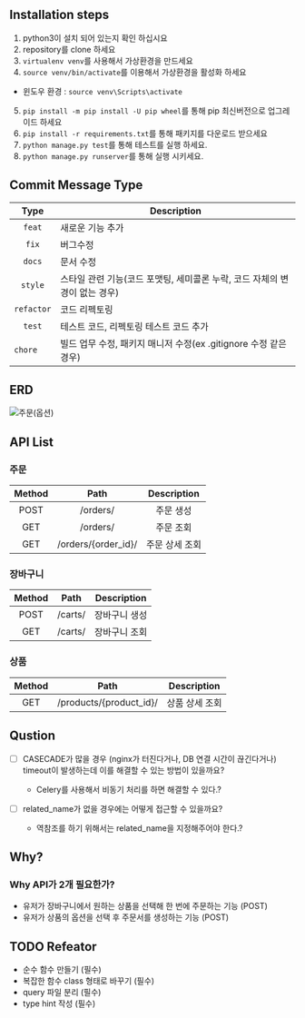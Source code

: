 ## Installation steps

1. python3이 설치 되어 있는지 확인 하십시요
2. repository를 clone 하세요
3. `virtualenv venv`를 사용해서 가상환경을 만드세요
4. `source venv/bin/activate`를 이용해서 가상환경을 활성화 하세요

- 윈도우 환경 :  `source venv\Scripts\activate`

5. `pip install -m pip install -U pip wheel`를 통해 pip 최신버전으로 업그레이드 하세요
6. `pip install -r requirements.txt`를 통해 패키지를 다운로드 받으세요
7. `python manage.py test`를 통해 테스트를 실행 하세요.
7. `python manage.py runserver`를 통해 실행 시키세요.

## Commit Message Type

| Type          | Description                                      |
|:-------------:|--------------------------------------------------|
| `feat`        | 새로운 기능 추가                                  |
| `fix`         | 버그수정                                          |
| `docs`        | 문서 수정                                         |
| `style`       | 스타일 관련 기능(코드 포맷팅, 세미콜론 누락, 코드 자체의 변경이 없는 경우)|
| `refactor`    | 코드 리펙토링                 |
| `test`        | 테스트 코드, 리펙토링 테스트 코드 추가              |
| `chore   `    | 빌드 업무 수정, 패키지 매니저 수정(ex .gitignore 수정 같은 경우)    |

## ERD
![주문(옵션)](https://user-images.githubusercontent.com/22442843/212725276-e0801e9b-6605-4b18-b1d7-3e85e3054bd9.png)

## API List

### 주문

| Method | Path | Description |
|:------:|:----:|:-----------:|
| POST   | /orders/ | 주문 생성 |
| GET    | /orders/ | 주문 조회 |
| GET    | /orders/{order_id}/ | 주문 상세 조회 |

### 장바구니

| Method | Path | Description |
|:------:|:----:|:-----------:|
| POST   | /carts/ | 장바구니 생성 |
| GET    | /carts/ | 장바구니 조회 |

### 상품

| Method | Path | Description |
|:------:|:----:|:-----------:|
| GET    | /products/{product_id}/ | 상품 상세 조회 |



## Qustion
 - [ ] CASECADE가 많을 경우 (nginx가 터진다거나, DB 연결 시간이 끊긴다거나) timeout이 발생하는데 이를 해결할 수 있는 방법이 있을까요?
      - Celery를 사용해서 비동기 처리를 하면 해결할 수 있다.?
      
 - [ ] related_name가 없을 경우에는 어떻게 접근할 수 있을까요?
   - 역참조를 하기 위해서는 related_name을 지정해주어야 한다.?

## Why?

  ### Why API가 2개 필요한가?
 - 유저가 장바구니에서 원하는 상품을 선택해 한 번에 주문하는 기능 (POST)
 - 유저가 상품의 옵션을 선택 후 주문서를 생성하는 기능 (POST)

## TODO Refeator
 - 순수 함수 만들기 (필수)
 - 복잡한 함수 class 형태로 바꾸기 (필수)
 - query 파일 분리  (필수)
 - type hint 작성 (필수)